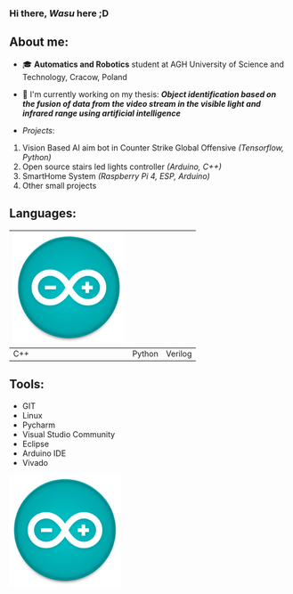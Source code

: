 ### Hi there, *Wasu* here ;D

## About me:
 - 🎓 **Automatics and Robotics** student at AGH University of Science and Technology, Cracow, Poland
 - 📝 I'm currently working on my thesis: 
 ***Object identification based on the fusion of data from the video stream in the visible light and infrared range using artificial intelligence***
 
 - *Projects*:
 1. Vision Based AI aim bot in Counter Strike Global Offensive *(Tensorflow, Python)*
 2. Open source stairs led lights controller *(Arduino, C++)*
 3. SmartHome System *(Raspberry Pi 4, ESP, Arduino)*
 4. Other small projects
 
 ## Languages:
| <img src="images/arduino.png" alt="arduino" width="200"/>    	|        	|         	|
|-----	|--------	|---------	|
| C++ 	| Python 	| Verilog 	|
 
 ## Tools:
 - GIT
 - Linux
 - Pycharm
 - Visual Studio Community
 - Eclipse
 - Arduino IDE
 - Vivado



<img src="images/arduino.png" alt="arduino" width="200"/>
